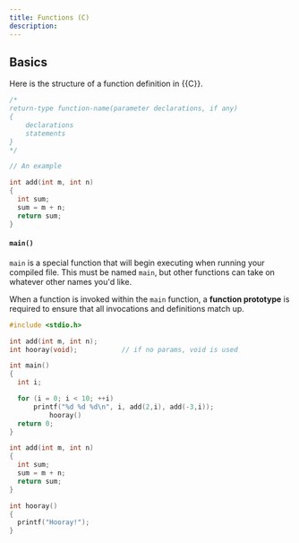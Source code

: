 ```yaml
---
title: Functions (C)
description: 
---
```


## Basics

Here is the structure of a function definition in {{C}}.

```c
/*
return-type function-name(parameter declarations, if any)
{
	declarations
	statements
}
*/

// An example

int add(int m, int n)
{
  int sum;
  sum = m + n;
  return sum;
}
```

#### `main()`

`main` is a special function that will begin executing when running your compiled file. This must be named `main`, but other functions can take on whatever other names you'd like.

When a function is invoked within the `main` function, a **function prototype** is required to ensure that all invocations and definitions match up.

```c
#include <stdio.h>

int add(int m, int n);
int hooray(void); 			// if no params, void is used

int main()
{
  int i;

  for (i = 0; i < 10; ++i)
      printf("%d %d %d\n", i, add(2,i), add(-3,i));
		  hooray()
  return 0;
}

int add(int m, int n)
{
  int sum;
  sum = m + n;
  return sum;
}

int hooray()
{
  printf("Hooray!");
}
```
